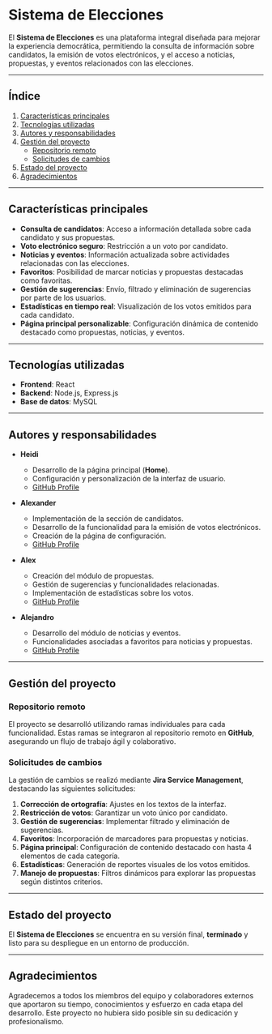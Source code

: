 # **Sistema de Elecciones**

El **Sistema de Elecciones** es una plataforma integral diseñada para mejorar la experiencia democrática, permitiendo la consulta de información sobre candidatos, la emisión de votos electrónicos, y el acceso a noticias, propuestas, y eventos relacionados con las elecciones.

---

## **Índice**

1. [Características principales](#características-principales)  
2. [Tecnologías utilizadas](#tecnologías-utilizadas)  
3. [Autores y responsabilidades](#autores-y-responsabilidades)  
4. [Gestión del proyecto](#gestión-del-proyecto)  
   - [Repositorio remoto](#repositorio-remoto)  
   - [Solicitudes de cambios](#solicitudes-de-cambios)  
5. [Estado del proyecto](#estado-del-proyecto)  
6. [Agradecimientos](#agradecimientos)  

---

## **Características principales**

- **Consulta de candidatos**: Acceso a información detallada sobre cada candidato y sus propuestas.  
- **Voto electrónico seguro**: Restricción a un voto por candidato.  
- **Noticias y eventos**: Información actualizada sobre actividades relacionadas con las elecciones.  
- **Favoritos**: Posibilidad de marcar noticias y propuestas destacadas como favoritas.  
- **Gestión de sugerencias**: Envío, filtrado y eliminación de sugerencias por parte de los usuarios.  
- **Estadísticas en tiempo real**: Visualización de los votos emitidos para cada candidato.  
- **Página principal personalizable**: Configuración dinámica de contenido destacado como propuestas, noticias, y eventos.  

---

## **Tecnologías utilizadas**

- **Frontend**: React  
- **Backend**: Node.js, Express.js  
- **Base de datos**: MySQL  

---

## **Autores y responsabilidades**

- **Heidi**  
  - Desarrollo de la página principal (**Home**).  
  - Configuración y personalización de la interfaz de usuario.  
  - [GitHub Profile](https://github.com/heidi-github)  

- **Alexander**  
  - Implementación de la sección de candidatos.  
  - Desarrollo de la funcionalidad para la emisión de votos electrónicos.  
  - Creación de la página de configuración.  
  - [GitHub Profile](https://github.com/alexander-github)  

- **Alex**  
  - Creación del módulo de propuestas.  
  - Gestión de sugerencias y funcionalidades relacionadas.  
  - Implementación de estadísticas sobre los votos.  
  - [GitHub Profile](https://github.com/A1EXF6A) 

- **Alejandro**  
  - Desarrollo del módulo de noticias y eventos.  
  - Funcionalidades asociadas a favoritos para noticias y propuestas.  
  - [GitHub Profile](https://github.com/alejandro-github)  


---

## **Gestión del proyecto**

### **Repositorio remoto**

El proyecto se desarrolló utilizando ramas individuales para cada funcionalidad. Estas ramas se integraron al repositorio remoto en **GitHub**, asegurando un flujo de trabajo ágil y colaborativo.

### **Solicitudes de cambios**

La gestión de cambios se realizó mediante **Jira Service Management**, destacando las siguientes solicitudes:  

1. **Corrección de ortografía**: Ajustes en los textos de la interfaz.  
2. **Restricción de votos**: Garantizar un voto único por candidato.  
3. **Gestión de sugerencias**: Implementar filtrado y eliminación de sugerencias.  
4. **Favoritos**: Incorporación de marcadores para propuestas y noticias.  
5. **Página principal**: Configuración de contenido destacado con hasta 4 elementos de cada categoría.  
6. **Estadísticas**: Generación de reportes visuales de los votos emitidos.  
7. **Manejo de propuestas**: Filtros dinámicos para explorar las propuestas según distintos criterios.  

---

## **Estado del proyecto**

El **Sistema de Elecciones** se encuentra en su versión final, **terminado** y listo para su despliegue en un entorno de producción.

---

## **Agradecimientos**

Agradecemos a todos los miembros del equipo y colaboradores externos que aportaron su tiempo, conocimientos y esfuerzo en cada etapa del desarrollo. Este proyecto no hubiera sido posible sin su dedicación y profesionalismo.  
